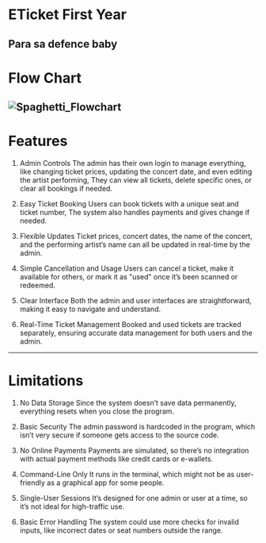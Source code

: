 # ETicket First Year
Para sa defence baby
------------------------------------------------------------------------------------------------------------------------------------------------------
# Flow Chart
![Spaghetti_Flowchart](https://github.com/user-attachments/assets/1a088718-b39c-4cdc-8619-9f4a06a668e7)
------------------------------------------------------------------------------------------------------------------------------------------------------
# Features 
                  
1. Admin Controls
The admin has their own login to manage everything, like changing ticket prices, updating the concert date, and even editing the artist performing,
They can view all tickets, delete specific ones, or clear all bookings if needed.


2. Easy Ticket Booking
Users can book tickets with a unique seat and ticket number, The system also handles payments and gives change if needed.


3. Flexible Updates
Ticket prices, concert dates, the name of the concert, and the performing artist’s name can all be updated in real-time by the admin.


4. Simple Cancellation and Usage
Users can cancel a ticket, make it available for others, or mark it as "used" once it’s been scanned or redeemed.


5. Clear Interface
Both the admin and user interfaces are straightforward, making it easy to navigate and understand.


6. Real-Time Ticket Management
Booked and used tickets are tracked separately, ensuring accurate data management for both users and the admin.
------------------------------------------------------------------------------------------------------------------------------------------------------
# Limitations

1. No Data Storage
Since the system doesn’t save data permanently, everything resets when you close the program.

2. Basic Security
The admin password is hardcoded in the program, which isn’t very secure if someone gets access to the source code.

3. No Online Payments
Payments are simulated, so there’s no integration with actual payment methods like credit cards or e-wallets.

4. Command-Line Only
It runs in the terminal, which might not be as user-friendly as a graphical app for some people.

5. Single-User Sessions
It’s designed for one admin or user at a time, so it’s not ideal for high-traffic use.

6. Basic Error Handling
The system could use more checks for invalid inputs, like incorrect dates or seat numbers outside the range.
